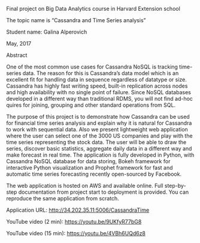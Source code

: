 Final project on Big Data Analytics course in Harvard Extension school

The topic name is “Cassandra and Time Series analysis”

Student name: Galina Alperovich

May, 2017

Abstract

One of the most common use cases for Cassandra NoSQL is tracking time-series data. The reason for this is Cassandra’s data model which is an excellent fit for handling data in sequence regardless of datatype or size. Cassandra has highly fast writing speed, built-in replication across nodes and high availability with no single point of failure. Since NoSQL databases developed in a different way than traditional RDMS, you will not find ad-hoc quires for joining, grouping and other standard operations from SQL. 


The purpose of this project is to demonstrate how Cassandra can be used for financial time series analysis and explain why it is natural for Cassandra to work with sequential data. Also we present lightweight web application where the user can select one of the 3000 US companies and play with the time series representing the stock data. The user will be able to draw the series, discover basic statistics, aggregate daily data in a different way and make forecast in real time. The application is fully developed in Python, with Cassandra NoSQL database for data storing, Bokeh framework for interactive Python visualization and Prophet framework for fast and automatic time series forecasting recently open-sourced by Facebook. 


The web application is hosted on AWS and available online. Full step-by-step documentation from project start to deployment is provided. You can reproduce the same application from scratch.

Application URL: http://34.202.35.11:5006/CassandraTime

YouTube video (2 min): https://youtu.be/9UKfyR77bG8

YouTube video (15 min): https://youtu.be/4VBh6UQd6z8

